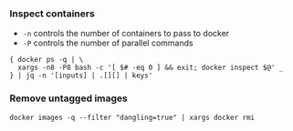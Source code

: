 ### Inspect containers

- `-n` controls the number of containers to pass to docker
- `-P` controls the number of parallel commands

```
{ docker ps -q | \
  xargs -n8 -P8 bash -c '[ $# -eq 0 ] && exit; docker inspect $@' _
} | jq -n '[inputs] | .[][] | keys'
```

### Remove untagged images

```
docker images -q --filter "dangling=true" | xargs docker rmi
```

